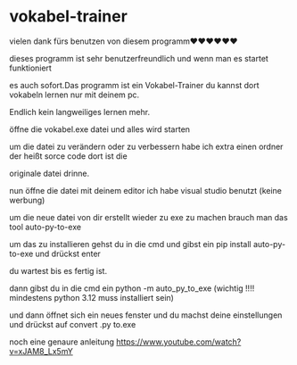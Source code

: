 # vokabel-trainer



vielen dank fürs benutzen von diesem programm❤❤❤❤❤❤

dieses programm ist sehr benutzerfreundlich und wenn man es startet funktioniert

es auch sofort.Das programm ist ein Vokabel-Trainer du kannst dort vokabeln lernen nur mit deinem pc.

Endlich kein langweiliges lernen mehr.

öffne die vokabel.exe datei und alles wird starten



um die datei zu verändern oder zu verbessern habe ich extra einen ordner der heißt sorce code dort ist die

originale datei drinne.

nun öffne die datei mit deinem editor ich habe visual studio benutzt (keine werbung)

um die neue datei von dir erstellt wieder zu exe zu machen brauch man das tool auto-py-to-exe

um das zu installieren gehst du in die cmd und gibst ein pip install auto-py-to-exe und drückst enter

du wartest bis es fertig ist.

dann gibst du in die cmd ein python -m auto_py_to_exe (wichtig !!!! mindestens python 3.12 muss installiert sein)

und dann öffnet sich ein neues fenster und du machst deine einstellungen und drückst auf convert .py to.exe

noch eine genaure anleitung https://www.youtube.com/watch?v=xJAM8_Lx5mY 

